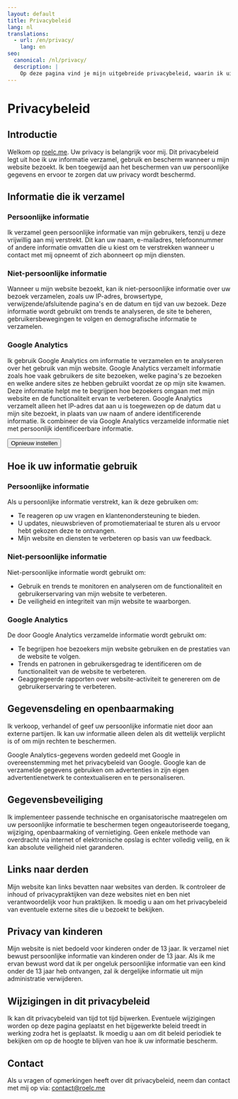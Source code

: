 ```yaml
---
layout: default
title: Privacybeleid
lang: nl
translations:
  - url: /en/privacy/
    lang: en
seo:
  canonical: /nl/privacy/
  description: |
    Op deze pagina vind je mijn uitgebreide privacybeleid, waarin ik uitleg hoe ik jouw persoonlijke informatie verzamel, gebruik en bescherm. Ik ben toegewijd aan het waarborgen van de privacy en veiligheid van jouw gegevens en streef naar transparantie in mijn werkwijzen. Dit beleid legt uit welke soorten informatie ik verzamel, hoe deze wordt gebruikt, welke maatregelen ik neem om deze te beschermen en wat jouw rechten zijn met betrekking tot jouw persoonlijke informatie. Door mijn privacypraktijken te begrijpen, kun je erop vertrouwen dat jouw gegevens veilig en beschermd zijn tijdens het gebruik van mijn diensten.
---
```


# Privacybeleid

## Introductie

Welkom op [roelc.me](https://roelc.me). Uw privacy is belangrijk voor mij. Dit privacybeleid legt uit hoe ik uw informatie verzamel, gebruik en bescherm wanneer u mijn website bezoekt. Ik ben toegewijd aan het beschermen van uw persoonlijke gegevens en ervoor te zorgen dat uw privacy wordt beschermd.

## Informatie die ik verzamel

### Persoonlijke informatie
Ik verzamel geen persoonlijke informatie van mijn gebruikers, tenzij u deze vrijwillig aan mij verstrekt. Dit kan uw naam, e-mailadres, telefoonnummer of andere informatie omvatten die u kiest om te verstrekken wanneer u contact met mij opneemt of zich abonneert op mijn diensten.

### Niet-persoonlijke informatie
Wanneer u mijn website bezoekt, kan ik niet-persoonlijke informatie over uw bezoek verzamelen, zoals uw IP-adres, browsertype, verwijzende/afsluitende pagina's en de datum en tijd van uw bezoek. Deze informatie wordt gebruikt om trends te analyseren, de site te beheren, gebruikersbewegingen te volgen en demografische informatie te verzamelen.

### Google Analytics
Ik gebruik Google Analytics om informatie te verzamelen en te analyseren over het gebruik van mijn website. Google Analytics verzamelt informatie zoals hoe vaak gebruikers de site bezoeken, welke pagina's ze bezoeken en welke andere sites ze hebben gebruikt voordat ze op mijn site kwamen. Deze informatie helpt me te begrijpen hoe bezoekers omgaan met mijn website en de functionaliteit ervan te verbeteren. Google Analytics verzamelt alleen het IP-adres dat aan u is toegewezen op de datum dat u mijn site bezoekt, in plaats van uw naam of andere identificerende informatie. Ik combineer de via Google Analytics verzamelde informatie niet met persoonlijk identificeerbare informatie.

<button onclick="document.cookie = 'cookie-consent=; expires=Thu, 01 Jan 1970 00:00:00 UTC; path=/;'; location.reload();">Opnieuw instellen</button>

## Hoe ik uw informatie gebruik

### Persoonlijke informatie
Als u persoonlijke informatie verstrekt, kan ik deze gebruiken om:
- Te reageren op uw vragen en klantenondersteuning te bieden.
- U updates, nieuwsbrieven of promotiemateriaal te sturen als u ervoor hebt gekozen deze te ontvangen.
- Mijn website en diensten te verbeteren op basis van uw feedback.

### Niet-persoonlijke informatie
Niet-persoonlijke informatie wordt gebruikt om:
- Gebruik en trends te monitoren en analyseren om de functionaliteit en gebruikerservaring van mijn website te verbeteren.
- De veiligheid en integriteit van mijn website te waarborgen.

### Google Analytics
De door Google Analytics verzamelde informatie wordt gebruikt om:
- Te begrijpen hoe bezoekers mijn website gebruiken en de prestaties van de website te volgen.
- Trends en patronen in gebruikersgedrag te identificeren om de functionaliteit van de website te verbeteren.
- Geaggregeerde rapporten over website-activiteit te genereren om de gebruikerservaring te verbeteren.

## Gegevensdeling en openbaarmaking

Ik verkoop, verhandel of geef uw persoonlijke informatie niet door aan externe partijen. Ik kan uw informatie alleen delen als dit wettelijk verplicht is of om mijn rechten te beschermen.

Google Analytics-gegevens worden gedeeld met Google in overeenstemming met het privacybeleid van Google. Google kan de verzamelde gegevens gebruiken om advertenties in zijn eigen advertentienetwerk te contextualiseren en te personaliseren.

## Gegevensbeveiliging

Ik implementeer passende technische en organisatorische maatregelen om uw persoonlijke informatie te beschermen tegen ongeautoriseerde toegang, wijziging, openbaarmaking of vernietiging. Geen enkele methode van overdracht via internet of elektronische opslag is echter volledig veilig, en ik kan absolute veiligheid niet garanderen.

## Links naar derden

Mijn website kan links bevatten naar websites van derden. Ik controleer de inhoud of privacypraktijken van deze websites niet en ben niet verantwoordelijk voor hun praktijken. Ik moedig u aan om het privacybeleid van eventuele externe sites die u bezoekt te bekijken.

## Privacy van kinderen

Mijn website is niet bedoeld voor kinderen onder de 13 jaar. Ik verzamel niet bewust persoonlijke informatie van kinderen onder de 13 jaar. Als ik me ervan bewust word dat ik per ongeluk persoonlijke informatie van een kind onder de 13 jaar heb ontvangen, zal ik dergelijke informatie uit mijn administratie verwijderen.

## Wijzigingen in dit privacybeleid

Ik kan dit privacybeleid van tijd tot tijd bijwerken. Eventuele wijzigingen worden op deze pagina geplaatst en het bijgewerkte beleid treedt in werking zodra het is geplaatst. Ik moedig u aan om dit beleid periodiek te bekijken om op de hoogte te blijven van hoe ik uw informatie bescherm.

## Contact

Als u vragen of opmerkingen heeft over dit privacybeleid, neem dan contact met mij op via: [contact@roelc.me](mailto:contact@roelc.me)